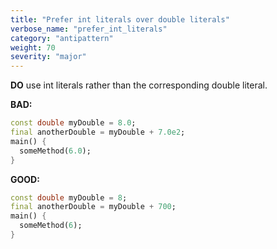 ```yaml
---
title: "Prefer int literals over double literals"
verbose_name: "prefer_int_literals"
category: "antipattern"
weight: 70
severity: "major"
---
```

**DO** use int literals rather than the corresponding double literal.

**BAD:**
```dart
const double myDouble = 8.0;
final anotherDouble = myDouble + 7.0e2;
main() {
  someMethod(6.0);
}
```

**GOOD:**
```dart
const double myDouble = 8;
final anotherDouble = myDouble + 700;
main() {
  someMethod(6);
}
```


